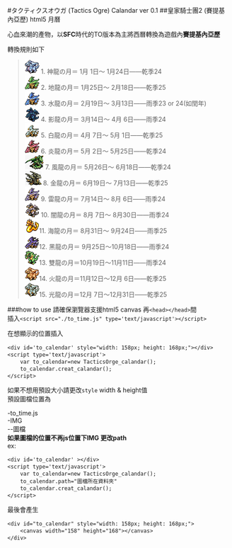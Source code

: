 <script src="./to_time.js" type='text/javascript'></script>

#タクティクスオウガ (Tactics Ogre) Calandar ver 0.1
##皇家騎士團2 (賽提基內亞歷) html5 月曆
<div id='to_calendar' ></div>
<script type='text/javascript'>
    var to_calendar=new TacticsOrge_calandar();
    to_calendar.creat_calandar();
</script>

心血來潮的產物，以**SFC**時代的TO版本為主將西曆轉換為遊戲內**賽提基內亞歷**

轉換規則如下
> ![神龍の月](./IMG/0.gif) 1.	神龍の月＝ 1月 1日～ 1月24日——乾季24  
  ![地龍の月](./IMG/1.gif) 2.	地龍の月＝ 1月25日～ 2月18日——乾季25  
  ![水龍の月](./IMG/2.gif) 3.	水龍の月＝ 2月19日～ 3月13日——雨季23 or 24(如閏年)  
  ![影龍の月](./IMG/3.gif) 4.	影龍の月＝ 3月14日～ 4月 6日——雨季24  
  ![白龍の月](./IMG/4.gif) 5.	白龍の月＝ 4月 7日～ 5月 1日——乾季25  
  ![炎龍の月](./IMG/5.gif) 6.	炎龍の月＝ 5月 2日～ 5月25日——乾季24  
  ![風龍の月](./IMG/6.gif) 7.	風龍の月＝ 5月26日～ 6月18日——乾季24  
  ![金龍の月](./IMG/7.gif) 8.	金龍の月＝ 6月19日～ 7月13日——乾季25  
  ![雷龍の月](./IMG/8.gif) 9.	雷龍の月＝ 7月14日～ 8月 6日——雨季24  
  ![闇龍の月](./IMG/9.gif) 10.	闇龍の月＝ 8月 7日～ 8月30日——雨季24  
  ![海龍の月](./IMG/10.gif)11.	海龍の月＝ 8月31日～ 9月24日——雨季25  
  ![黑龍の月](./IMG/11.gif)12.	黑龍の月＝ 9月25日～10月18日——雨季24  
  ![雙龍の月](./IMG/12.gif)13.	雙龍の月＝10月19日～11月11日——雨季24  
  ![火龍の月](./IMG/13.gif)14.	火龍の月＝11月12日～12月 6日——乾季25  
  ![光龍の月](./IMG/14.gif)15.	光龍の月＝12月 7日～12月31日——乾季25  

###how to use
請確保瀏覽器支援html5 canvas
再`<head></head>`間  
插入`<script src="./to_time.js" type='text/javascript'></script>`

在想顯示的位置插入  
```
<div id='to_calendar' style="width: 158px; height: 168px;"></div>
<script type='text/javascript'>
    var to_calendar=new TacticsOrge_calandar();
    to_calendar.creat_calandar();
</script>
```
如果不想用預設大小請更改`style` width & height值  
預設圖檔位置為  

-to_time.js  
-IMG  
--圖檔  
**如果圖檔的位置不再js位置下IMG 更改path**  
ex:  
```
<div id='to_calendar' ></div>
<script type='text/javascript'>
    var to_calendar=new TacticsOrge_calandar();
    to_calendar.path="圖檔所在資料夾"
    to_calendar.creat_calandar();
</script>
```
最後會產生  
```
<div id="to_calendar" style="width: 158px; height: 168px;">
	<canvas width="158" height="168"></canvas>
</div>
```